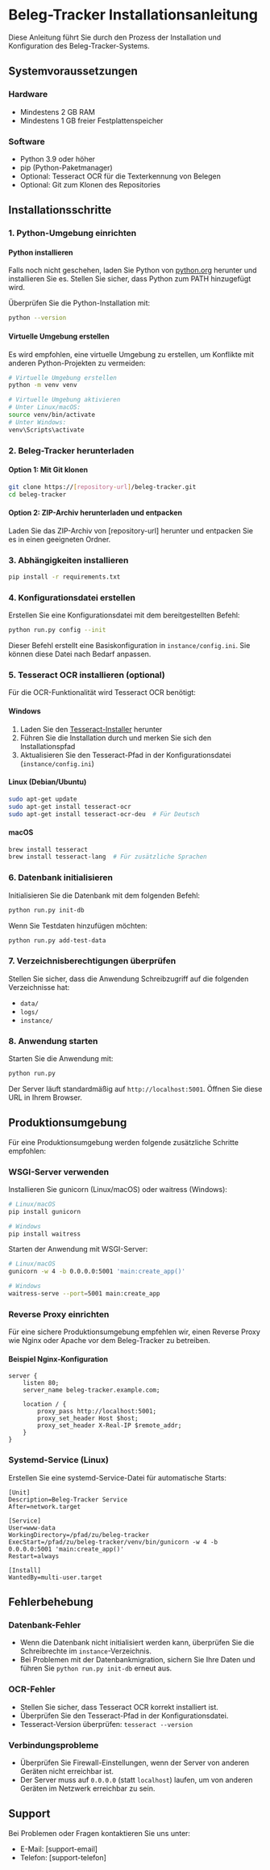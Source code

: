 # Beleg-Tracker Installationsanleitung

Diese Anleitung führt Sie durch den Prozess der Installation und Konfiguration des Beleg-Tracker-Systems.

## Systemvoraussetzungen

### Hardware
- Mindestens 2 GB RAM
- Mindestens 1 GB freier Festplattenspeicher

### Software
- Python 3.9 oder höher
- pip (Python-Paketmanager)
- Optional: Tesseract OCR für die Texterkennung von Belegen
- Optional: Git zum Klonen des Repositories

## Installationsschritte

### 1. Python-Umgebung einrichten

#### Python installieren
Falls noch nicht geschehen, laden Sie Python von [python.org](https://www.python.org/downloads/) herunter und installieren Sie es. Stellen Sie sicher, dass Python zum PATH hinzugefügt wird.

Überprüfen Sie die Python-Installation mit:
```bash
python --version
```

#### Virtuelle Umgebung erstellen
Es wird empfohlen, eine virtuelle Umgebung zu erstellen, um Konflikte mit anderen Python-Projekten zu vermeiden:

```bash
# Virtuelle Umgebung erstellen
python -m venv venv

# Virtuelle Umgebung aktivieren
# Unter Linux/macOS:
source venv/bin/activate
# Unter Windows:
venv\Scripts\activate
```

### 2. Beleg-Tracker herunterladen

#### Option 1: Mit Git klonen
```bash
git clone https://[repository-url]/beleg-tracker.git
cd beleg-tracker
```

#### Option 2: ZIP-Archiv herunterladen und entpacken
Laden Sie das ZIP-Archiv von [repository-url] herunter und entpacken Sie es in einen geeigneten Ordner.

### 3. Abhängigkeiten installieren

```bash
pip install -r requirements.txt
```

### 4. Konfigurationsdatei erstellen

Erstellen Sie eine Konfigurationsdatei mit dem bereitgestellten Befehl:

```bash
python run.py config --init
```

Dieser Befehl erstellt eine Basiskonfiguration in `instance/config.ini`. Sie können diese Datei nach Bedarf anpassen.

### 5. Tesseract OCR installieren (optional)

Für die OCR-Funktionalität wird Tesseract OCR benötigt:

#### Windows
1. Laden Sie den [Tesseract-Installer](https://github.com/UB-Mannheim/tesseract/wiki) herunter
2. Führen Sie die Installation durch und merken Sie sich den Installationspfad
3. Aktualisieren Sie den Tesseract-Pfad in der Konfigurationsdatei (`instance/config.ini`)

#### Linux (Debian/Ubuntu)
```bash
sudo apt-get update
sudo apt-get install tesseract-ocr
sudo apt-get install tesseract-ocr-deu  # Für Deutsch
```

#### macOS
```bash
brew install tesseract
brew install tesseract-lang  # Für zusätzliche Sprachen
```

### 6. Datenbank initialisieren

Initialisieren Sie die Datenbank mit dem folgenden Befehl:

```bash
python run.py init-db
```

Wenn Sie Testdaten hinzufügen möchten:

```bash
python run.py add-test-data
```

### 7. Verzeichnisberechtigungen überprüfen

Stellen Sie sicher, dass die Anwendung Schreibzugriff auf die folgenden Verzeichnisse hat:

- `data/`
- `logs/`
- `instance/`

### 8. Anwendung starten

Starten Sie die Anwendung mit:

```bash
python run.py
```

Der Server läuft standardmäßig auf `http://localhost:5001`. Öffnen Sie diese URL in Ihrem Browser.

## Produktionsumgebung

Für eine Produktionsumgebung werden folgende zusätzliche Schritte empfohlen:

### WSGI-Server verwenden

Installieren Sie gunicorn (Linux/macOS) oder waitress (Windows):

```bash
# Linux/macOS
pip install gunicorn

# Windows
pip install waitress
```

Starten der Anwendung mit WSGI-Server:

```bash
# Linux/macOS
gunicorn -w 4 -b 0.0.0.0:5001 'main:create_app()'

# Windows
waitress-serve --port=5001 main:create_app
```

### Reverse Proxy einrichten

Für eine sichere Produktionsumgebung empfehlen wir, einen Reverse Proxy wie Nginx oder Apache vor dem Beleg-Tracker zu betreiben.

#### Beispiel Nginx-Konfiguration
```
server {
    listen 80;
    server_name beleg-tracker.example.com;

    location / {
        proxy_pass http://localhost:5001;
        proxy_set_header Host $host;
        proxy_set_header X-Real-IP $remote_addr;
    }
}
```

### Systemd-Service (Linux)

Erstellen Sie eine systemd-Service-Datei für automatische Starts:

```
[Unit]
Description=Beleg-Tracker Service
After=network.target

[Service]
User=www-data
WorkingDirectory=/pfad/zu/beleg-tracker
ExecStart=/pfad/zu/beleg-tracker/venv/bin/gunicorn -w 4 -b 0.0.0.0:5001 'main:create_app()'
Restart=always

[Install]
WantedBy=multi-user.target
```

## Fehlerbehebung

### Datenbank-Fehler
- Wenn die Datenbank nicht initialisiert werden kann, überprüfen Sie die Schreibrechte im `instance`-Verzeichnis.
- Bei Problemen mit der Datenbankmigration, sichern Sie Ihre Daten und führen Sie `python run.py init-db` erneut aus.

### OCR-Fehler
- Stellen Sie sicher, dass Tesseract OCR korrekt installiert ist.
- Überprüfen Sie den Tesseract-Pfad in der Konfigurationsdatei.
- Tesseract-Version überprüfen: `tesseract --version`

### Verbindungsprobleme
- Überprüfen Sie Firewall-Einstellungen, wenn der Server von anderen Geräten nicht erreichbar ist.
- Der Server muss auf `0.0.0.0` (statt `localhost`) laufen, um von anderen Geräten im Netzwerk erreichbar zu sein.

## Support

Bei Problemen oder Fragen kontaktieren Sie uns unter:
- E-Mail: [support-email]
- Telefon: [support-telefon]